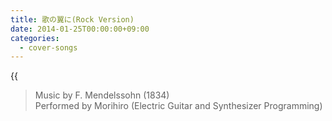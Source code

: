 ```yaml
---
title: 歌の翼に(Rock Version)
date: 2014-01-25T00:00:00+09:00
categories:
  - cover-songs
---
```

{{<audio utano>}}

> Music by F. Mendelssohn (1834)  
> Performed by Morihiro (Electric Guitar and Synthesizer Programming)  